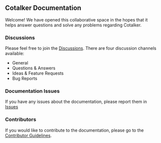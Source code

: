 ## Cotalker Documentation

Welcome! We have opened this collaborative space in the hopes that it helps answer questions and solve any problems regarding Cotalker.

### Discussions
Please feel free to join the [Discussions](https://github.com/Cotalker/documentation/discussions).
There are four discussion channels available:
- General
- Questions & Answers
- Ideas & Feature Requests
- Bug Reports

### Documentation Issues
If you have any issues about the documentation, please report them in [Issues](https://github.com/Cotalker/documentation/issues)

### Contributors
If you would like to contribute to the documentation, please go to the [Contributor Guidelines](https://github.com/Cotalker/documentation/blob/main/contributors.md).
